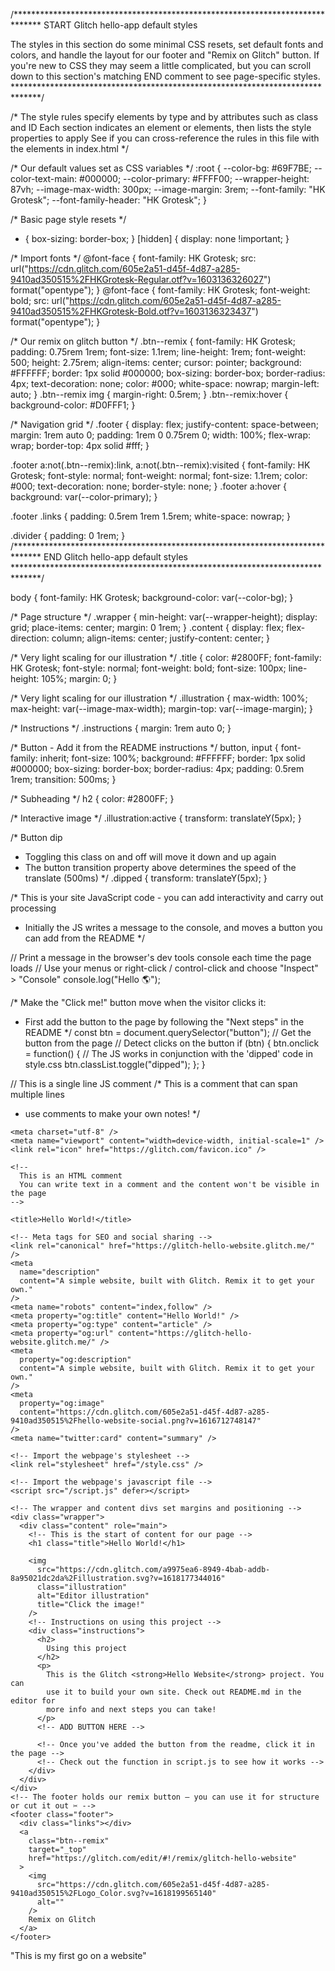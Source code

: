/******************************************************************************
START Glitch hello-app default styles

The styles in this section do some minimal CSS resets, set default fonts and 
colors, and handle the layout for our footer and "Remix on Glitch" button. If
you're new to CSS they may seem a little complicated, but you can scroll down
to this section's matching END comment to see page-specific styles.
******************************************************************************/


/* 
  The style rules specify elements by type and by attributes such as class and ID
  Each section indicates an element or elements, then lists the style properties to apply
  See if you can cross-reference the rules in this file with the elements in index.html
*/

/* Our default values set as CSS variables */
:root {
  --color-bg: #69F7BE;
  --color-text-main: #000000;
  --color-primary: #FFFF00;
  --wrapper-height: 87vh;
  --image-max-width: 300px;
  --image-margin: 3rem;
  --font-family: "HK Grotesk";
  --font-family-header: "HK Grotesk";
}

/* Basic page style resets */
* {
  box-sizing: border-box;
}
[hidden] {
  display: none !important;
}

/* Import fonts */
@font-face {
  font-family: HK Grotesk;
  src: url("https://cdn.glitch.com/605e2a51-d45f-4d87-a285-9410ad350515%2FHKGrotesk-Regular.otf?v=1603136326027")
    format("opentype");
}
@font-face {
  font-family: HK Grotesk;
  font-weight: bold;
  src: url("https://cdn.glitch.com/605e2a51-d45f-4d87-a285-9410ad350515%2FHKGrotesk-Bold.otf?v=1603136323437")
    format("opentype");
}

/* Our remix on glitch button */
.btn--remix {
  font-family: HK Grotesk;
  padding: 0.75rem 1rem;
  font-size: 1.1rem;
  line-height: 1rem;
  font-weight: 500;
  height: 2.75rem;
  align-items: center;
  cursor: pointer;
  background: #FFFFFF;
  border: 1px solid #000000;
  box-sizing: border-box;
  border-radius: 4px;
  text-decoration: none;
  color: #000;
  white-space: nowrap;
  margin-left: auto;
}
.btn--remix img {
  margin-right: 0.5rem;
}
.btn--remix:hover {
  background-color: #D0FFF1;
}

/* Navigation grid */
.footer {
  display: flex;
  justify-content: space-between;
  margin: 1rem auto 0;
  padding: 1rem 0 0.75rem 0;
  width: 100%;
  flex-wrap: wrap;
  border-top: 4px solid #fff;
}

.footer a:not(.btn--remix):link,
a:not(.btn--remix):visited {
  font-family: HK Grotesk;
  font-style: normal;
  font-weight: normal;
  font-size: 1.1rem;
  color: #000;
  text-decoration: none;
  border-style: none;
}
.footer a:hover {
  background: var(--color-primary);
}

.footer .links {
  padding: 0.5rem 1rem 1.5rem;
  white-space: nowrap;
}

.divider {
  padding: 0 1rem;
}
/******************************************************************************
END Glitch hello-app default styles
******************************************************************************/

body {
  font-family: HK Grotesk;
  background-color: var(--color-bg);
}

/* Page structure */
.wrapper {
  min-height: var(--wrapper-height);
  display: grid;
  place-items: center;
  margin: 0 1rem;
}
.content {
  display: flex;
  flex-direction: column;
  align-items: center;
  justify-content: center;
}

/* Very light scaling for our illustration */
.title {
  color: #2800FF;
  font-family: HK Grotesk;
  font-style: normal;
  font-weight: bold;
  font-size: 100px;
  line-height: 105%;
  margin: 0;
}

/* Very light scaling for our illustration */
.illustration {
  max-width: 100%;
  max-height: var(--image-max-width);
  margin-top: var(--image-margin);
}

/* Instructions */
.instructions {
  margin: 1rem auto 0;
}

/* Button - Add it from the README instructions */
button,
input {
  font-family: inherit;
  font-size: 100%;
  background: #FFFFFF;
  border: 1px solid #000000;
  box-sizing: border-box;
  border-radius: 4px;
  padding: 0.5rem 1rem;
  transition: 500ms;
}

/* Subheading */
h2 {
  color: #2800FF;
}

/* Interactive image */
.illustration:active {
  transform: translateY(5px);
}

/* Button dip
- Toggling this class on and off will move it down and up again
- The button transition property above determines the speed of the translate (500ms)
*/
.dipped {
  transform: translateY(5px);
}




/*
This is your site JavaScript code - you can add interactivity and carry out processing
- Initially the JS writes a message to the console, and moves a button you can add from the README
*/

// Print a message in the browser's dev tools console each time the page loads
// Use your menus or right-click / control-click and choose "Inspect" > "Console"
console.log("Hello 🌎");

/* 
Make the "Click me!" button move when the visitor clicks it:
- First add the button to the page by following the "Next steps" in the README
*/
const btn = document.querySelector("button"); // Get the button from the page
// Detect clicks on the button
if (btn) {
  btn.onclick = function() {
    // The JS works in conjunction with the 'dipped' code in style.css
    btn.classList.toggle("dipped");
  };
}

// This is a single line JS comment
/*
This is a comment that can span multiple lines 
- use comments to make your own notes!
*/




<!DOCTYPE html>
<html lang="en">
  <head>
    <!--
      This is the page head - it contains info the browser uses to display the page
      You won't see what's in the head in the page
      Scroll down to the body element for the page content
    -->

    <meta charset="utf-8" />
    <meta name="viewport" content="width=device-width, initial-scale=1" />
    <link rel="icon" href="https://glitch.com/favicon.ico" />

    <!-- 
      This is an HTML comment
      You can write text in a comment and the content won't be visible in the page
    -->

    <title>Hello World!</title>

    <!-- Meta tags for SEO and social sharing -->
    <link rel="canonical" href="https://glitch-hello-website.glitch.me/" />
    <meta
      name="description"
      content="A simple website, built with Glitch. Remix it to get your own."
    />
    <meta name="robots" content="index,follow" />
    <meta property="og:title" content="Hello World!" />
    <meta property="og:type" content="article" />
    <meta property="og:url" content="https://glitch-hello-website.glitch.me/" />
    <meta
      property="og:description"
      content="A simple website, built with Glitch. Remix it to get your own."
    />
    <meta
      property="og:image"
      content="https://cdn.glitch.com/605e2a51-d45f-4d87-a285-9410ad350515%2Fhello-website-social.png?v=1616712748147"
    />
    <meta name="twitter:card" content="summary" />

    <!-- Import the webpage's stylesheet -->
    <link rel="stylesheet" href="/style.css" />

    <!-- Import the webpage's javascript file -->
    <script src="/script.js" defer></script>
  </head>
  <body>
    <!--
      This is the body of the page
      Look at the elements and see how they appear in the rendered page on the right
      Each element is defined using tags, with < and > indicating where each one opens and closes
      There are elements for sections of the page, images, text, and more
      The elements include attributes referenced in the CSS for the page style
    -->

    <!-- The wrapper and content divs set margins and positioning -->
    <div class="wrapper">
      <div class="content" role="main">
        <!-- This is the start of content for our page -->
        <h1 class="title">Hello World!</h1>

        <img
          src="https://cdn.glitch.com/a9975ea6-8949-4bab-addb-8a95021dc2da%2Fillustration.svg?v=1618177344016"
          class="illustration"
          alt="Editor illustration"
          title="Click the image!"
        />
        <!-- Instructions on using this project -->
        <div class="instructions">
          <h2>
            Using this project
          </h2>
          <p>
            This is the Glitch <strong>Hello Website</strong> project. You can
            use it to build your own site. Check out README.md in the editor for
            more info and next steps you can take!
          </p>
          <!-- ADD BUTTON HERE -->
          
          <!-- Once you've added the button from the readme, click it in the page -->
          <!-- Check out the function in script.js to see how it works -->
        </div>
      </div>
    </div>
    <!-- The footer holds our remix button — you can use it for structure or cut it out ✂ -->
    <footer class="footer">
      <div class="links"></div>
      <a
        class="btn--remix"
        target="_top"
        href="https://glitch.com/edit/#!/remix/glitch-hello-website"
      >
        <img
          src="https://cdn.glitch.com/605e2a51-d45f-4d87-a285-9410ad350515%2FLogo_Color.svg?v=1618199565140"
          alt=""
        />
        Remix on Glitch
      </a>
    </footer>
  </body>
</html>



"This is my first go on a website" 
